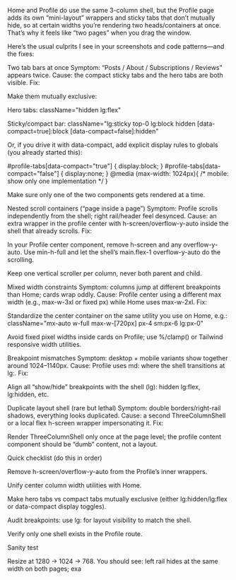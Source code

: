 Home and Profile do use the same 3-column shell, but the Profile page adds its own “mini-layout” wrappers and sticky tabs that don’t mutually hide, so at certain widths you’re rendering two heads/containers at once. That’s why it feels like “two pages” when you drag the window.

Here’s the usual culprits I see in your screenshots and code patterns—and the fixes:

Two tab bars at once
Symptom: “Posts / About / Subscriptions / Reviews” appears twice.
Cause: the compact sticky tabs and the hero tabs are both visible.
Fix:

Make them mutually exclusive:

Hero tabs: className="hidden lg:flex"

Sticky/compact bar: className="lg:sticky top-0 lg:block hidden [data-compact=true]:block [data-compact=false]:hidden"

Or, if you drive it with data-compact, add explicit display rules to globals (you already started this):

#profile-tabs[data-compact="true"] { display:block; }
#profile-tabs[data-compact="false"] { display:none; }
@media (max-width: 1024px){ /* mobile: show only one implementation */ }


Make sure only one of the two components gets rendered at a time.

Nested scroll containers (“page inside a page”)
Symptom: Profile scrolls independently from the shell; right rail/header feel desynced.
Cause: an extra wrapper in the profile center with h-screen/overflow-y-auto inside the shell that already scrolls.
Fix:

In your Profile center component, remove h-screen and any overflow-y-auto. Use min-h-full and let the shell’s main.flex-1 overflow-y-auto do the scrolling.

Keep one vertical scroller per column, never both parent and child.

Mixed width constraints
Symptom: columns jump at different breakpoints than Home; cards wrap oddly.
Cause: Profile center using a different max width (e.g., max-w-3xl or fixed px) while Home uses max-w-2xl.
Fix:

Standardize the center container on the same utility you use on Home, e.g.:
className="mx-auto w-full max-w-[720px] px-4 sm:px-6 lg:px-0"

Avoid fixed pixel widths inside cards on Profile; use %/clamp() or Tailwind responsive width utilities.

Breakpoint mismatches
Symptom: desktop + mobile variants show together around 1024–1140px.
Cause: Profile uses md: where the shell transitions at lg:.
Fix:

Align all “show/hide” breakpoints with the shell (lg): hidden lg:flex, lg:hidden, etc.

Duplicate layout shell (rare but lethal)
Symptom: double borders/right-rail shadows, everything looks duplicated.
Cause: a second ThreeColumnShell or a local flex h-screen wrapper impersonating it.
Fix:

Render ThreeColumnShell only once at the page level; the profile content component should be “dumb” content, not a layout.

Quick checklist (do this in order)

Remove h-screen/overflow-y-auto from the Profile’s inner wrappers.

Unify center column width utilities with Home.

Make hero tabs vs compact tabs mutually exclusive (either lg:hidden/lg:flex or data-compact display toggles).

Audit breakpoints: use lg: for layout visibility to match the shell.

Verify only one shell exists in the Profile route.

Sanity test

Resize at 1280 → 1024 → 768. You should see: left rail hides at the same width on both pages; exa